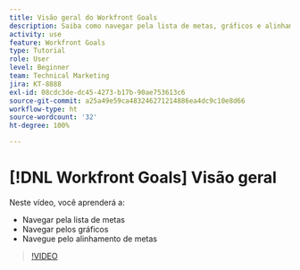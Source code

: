 ```yaml
---
title: Visão geral do Workfront Goals
description: Saiba como navegar pela lista de metas, gráficos e alinhamento de metas.
activity: use
feature: Workfront Goals
type: Tutorial
role: User
level: Beginner
team: Technical Marketing
jira: KT-8888
exl-id: 08cdc3de-dc45-4273-b17b-90ae753613c6
source-git-commit: a25a49e59ca483246271214886ea4dc9c10e8d66
workflow-type: ht
source-wordcount: '32'
ht-degree: 100%

---
```


# [!DNL Workfront Goals] Visão geral

Neste vídeo, você aprenderá a:

* Navegar pela lista de metas
* Navegar pelos gráficos
* Navegue pelo alinhamento de metas

>[!VIDEO](https://video.tv.adobe.com/v/335182/?quality=12&learn=on)
